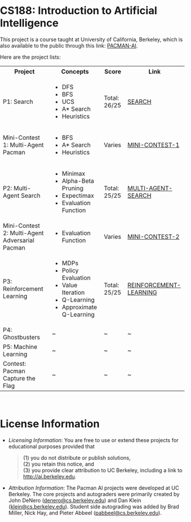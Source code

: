 # CS188: Introduction to Artificial Intelligence

This project is a course taught at University of California, Berkeley, which is also available to the public through this link: <a href="https://inst.eecs.berkeley.edu/~cs188/fa18/">PACMAN-AI<a>. 
    
Here are the project lists:
<body style="margin: 0; padding: 0;">
<table style="width:100%">
    <tr>
        <th> Project </th>
        <th> Concepts </th>
        <th> Score </th>
        <th> Link </th>
    </tr>
    <tr>
        <td> P1: Search </td>
        <td> 
            <ul>
                <li>DFS</li>
                <li>BFS</li>
                <li>UCS</li>
                <li>A* Search</li>
                <li>Heuristics</li>
            </ul>
        </td>
        <td> Total: 26/25 </td>
        <td><a href="https://github.com/dkhor2003/UCB_CS188/tree/main/Pac-Man_Search/search">SEARCH</a></td>
    </tr>
    <tr>
        <td> Mini-Contest 1: Multi-Agent Pacman </td>
        <td>
            <ul>
                <li>BFS</li>
                <li>A* Search</li>
                <li>Heuristics</li>
            </ul>
        </td>
        <td> Varies </td>
        <td><a href="https://github.com/dkhor2003/UCB_CS188/tree/main/Pac-Man_Search/Mini_Contest/minicontest1">MINI-CONTEST-1</a></td>
    </tr>
    <tr>
        <td> P2: Multi-Agent Search </td>
        <td>  
            <ul>
                <li>Minimax</li>
                <li>Alpha-Beta Pruning</li>
                <li>Expectimax</li>
                <li>Evaluation Function</li>
            </ul>
        </td>
        <td> Total: 25/25 </td>
        <td> <a href="https://github.com/dkhor2003/UCB_CS188/tree/main/Multi-Agent_Search/multiagent">MULTI-AGENT-SEARCH</a></td> 
    </tr>
    <tr>
        <td> Mini-Contest 2: Multi-Agent Adversarial Pacman </td>
        <td> 
            <ul>
                <li>Evaluation Function</li>
            </ul>
        </td>
        <td> Varies </td>
        <td> <a href="https://github.com/dkhor2003/UCB_CS188/tree/main/Multi-Agent_Search/minicontest2">MINI-CONTEST-2</a> </td>
    </tr>
    <tr>
        <td> P3: Reinforcement Learning </td>
        <td> 
            <ul>
                <li>MDPs</li>
                <li>Policy Evaluation</li>
                <li>Value Iteration</li>
                <li>Q-Learning</li>
                <li>Approximate Q-Learning</li>
            </ul>
        </td>
        <td>Total: 25/25</td>
        <td> <a href="https://github.com/dkhor2003/UCB_CS188/tree/main/Reinforcement_Learning/reinforcement">REINFORCEMENT-LEARNING</a> </td>
    </tr>
    <tr>
        <td> P4: Ghostbusters </td>
        <td> ~ </td>
        <td> ~ </td>
        <td> ~ </td>
    </tr>
    <tr>
        <td> P5: Machine Learning </td>
        <td> ~ </td>
        <td> ~ </td>
        <td> ~ </td>
    </tr>
    <tr>
        <td> Contest: Pacman Capture the Flag </td>
        <td> ~ </td>
        <td> ~ </td>
        <td> ~ </td>
    </tr>
</table>
</body>
    
<br>
    
# License Information
- *Licensing Information*: You are free to use or extend these projects for educational purposes provided that 
    > (1) you do not distribute or publish solutions, <br>
    > (2) you retain this notice, and <br>
    > (3) you provide clear attribution to UC Berkeley, including a link to http://ai.berkeley.edu. <br>

- *Attribution Information*: The Pacman AI projects were developed at UC Berkeley. The core projects and autograders were primarily created by John DeNero (denero@cs.berkeley.edu) and Dan Klein (klein@cs.berkeley.edu). Student side autograding was added by Brad Miller, Nick Hay, and Pieter Abbeel (pabbeel@cs.berkeley.edu).